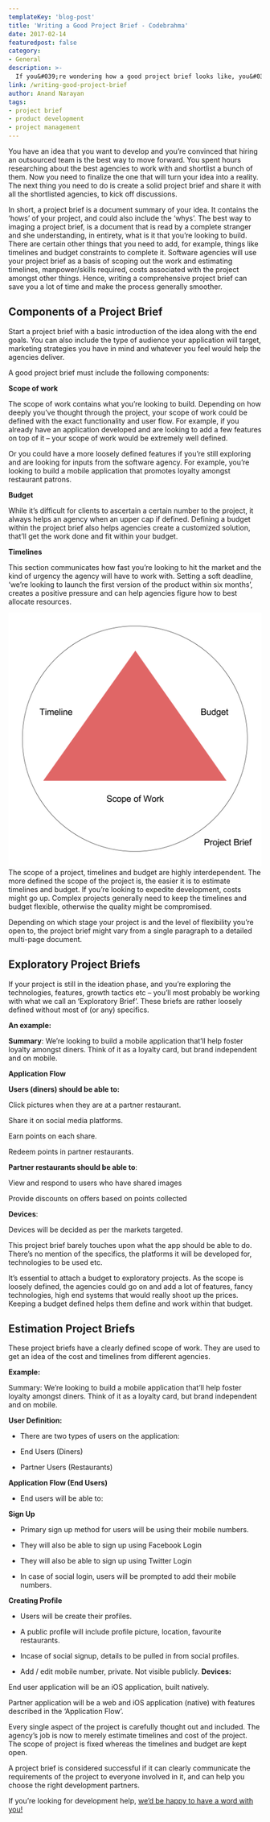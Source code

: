 ```yaml
---
templateKey: 'blog-post'
title: 'Writing a Good Project Brief - Codebrahma'
date: 2017-02-14
featuredpost: false
category:
- General
description: >-
  If you&#039;re wondering how a good project brief looks like, you&#039;ve come to the right place. Learn the components and structuring of a solid project brief.
link: /writing-good-project-brief
author: Anand Narayan
tags:
- project brief
- product development
- project management
---
```


You have an idea that you want to develop and you’re convinced that hiring an outsourced team is the best way to move forward. You spent hours researching about the best agencies to work with and shortlist a bunch of them. Now you need to finalize the one that will turn your idea into a reality. The next thing you need to do is create a solid project brief and share it with all the shortlisted agencies, to kick off discussions.

In short, a project brief is a document summary of your idea. It contains the ‘hows’ of your project, and could also include the ‘whys’. The best way to imaging a project brief, is a document that is read by a complete stranger and she understanding, in entirety, what is it that you’re looking to build. There are certain other things that you need to add, for example, things like timelines and budget constraints to complete it. Software agencies will use your project brief as a basis of scoping out the work and estimating timelines, manpower/skills required, costs associated with the project amongst other things. Hence, writing a comprehensive project brief can save you a lot of time and make the process generally smoother.

## Components of a Project Brief

Start a project brief with a basic introduction of the idea along with the end goals. You can also include the type of audience your application will target, marketing strategies you have in mind and whatever you feel would help the agencies deliver.

A good project brief must include the following components:

__Scope of work__

The scope of work contains what you’re looking to build. Depending on how deeply you’ve thought through the project, your scope of work could be defined with the exact functionality and user flow. For example, if you already have an application developed and are looking to add a few features on top of it – your scope of work would be extremely well defined.

Or you could have a more loosely defined features if you’re still exploring and are looking for inputs from the software agency. For example, you’re looking to build a mobile application that promotes loyalty amongst restaurant patrons.

__Budget__

While it’s difficult for clients to ascertain a certain number to the project, it always helps an agency when an upper cap if defined. Defining a budget within the project brief also helps agencies create a customized solution, that’ll get the work done and fit within your budget.

__Timelines__

This section communicates how fast you’re looking to hit the market and the kind of urgency the agency will have to work with. Setting a soft deadline, ‘we’re looking to launch the first version of the product within six months’, creates a positive pressure and can help agencies figure how to best allocate resources.

![projectbrief-01](./images/projectbrief-01-1024x1024.png)
The scope of a project, timelines and budget are highly interdependent. The more defined the scope of the project is, the easier it is to estimate timelines and budget. If you’re looking to expedite development, costs might go up. Complex projects generally need to keep the timelines and budget flexible, otherwise the quality might be compromised.

Depending on which stage your project is and the level of flexibility you’re open to, the project brief might vary from a single paragraph to a detailed multi-page document.

## Exploratory Project Briefs
If your project is still in the ideation phase, and you’re exploring the technologies, features, growth tactics etc – you’ll most probably be working with what we call an ‘Exploratory Brief’. These briefs are rather loosely defined without most of (or any) specifics.

__An example:__

__Summary__: We’re looking to build a mobile application that’ll help foster loyalty amongst diners. Think of it as a loyalty card, but brand independent and on mobile.

__Application Flow__

__Users (diners) should be able to:__

Click pictures when they are at a partner restaurant.

Share it on social media platforms.

Earn points on each share.

Redeem points in partner restaurants.

__Partner restaurants should be able to__:

View and respond to users who have shared images

Provide discounts on offers based on points collected

__Devices__:

Devices will be decided as per the markets targeted.

This project brief barely touches upon what the app should be able to do. There’s no mention of the specifics, the platforms it will be developed for, technologies to be used etc.

It’s essential to attach a budget to exploratory projects. As the scope is loosely defined, the agencies could go on and add a lot of features, fancy technologies, high end systems that would really shoot up the prices. Keeping a budget defined helps them define and work within that budget.


## Estimation Project Briefs
These project briefs have a clearly defined scope of work. They are used to get an idea of the cost and timelines from different agencies.

__Example:__

Summary: We’re looking to build a mobile application that’ll help foster loyalty amongst diners. Think of it as a loyalty card, but brand independent and on mobile.

__User Definition:__

- There are two types of users on the application:

- End Users (Diners)

- Partner Users (Restaurants)

__Application Flow (End Users)__

- End users will be able to:

__Sign Up__

- Primary sign up method for users will be using their mobile numbers.

- They will also be able to sign up using Facebook Login

- They will also be able to sign up using Twitter Login

- In case of social login, users will be prompted to add their mobile numbers.

__Creating Profile__
- Users will be create their profiles.

- A public profile will include profile picture, location, favourite restaurants.

- Incase of social signup, details to be pulled in from social profiles.

- Add / edit mobile number, private. Not visible publicly.
__Devices:__

End user application will be an iOS application, built natively.

Partner application will be a web and iOS application (native) with features described in the ‘Application Flow’.
 
Every single aspect of the project is carefully thought out and included. The agency’s job is now to merely estimate timelines and cost of the project. The scope of project is fixed whereas the timelines and budget are kept open.

A project brief is considered successful if it can clearly communicate the requirements of the project to everyone involved in it, and can help you choose the right development partners.

If you’re looking for development help, [we’d be happy to have a word with you!](/contact)
